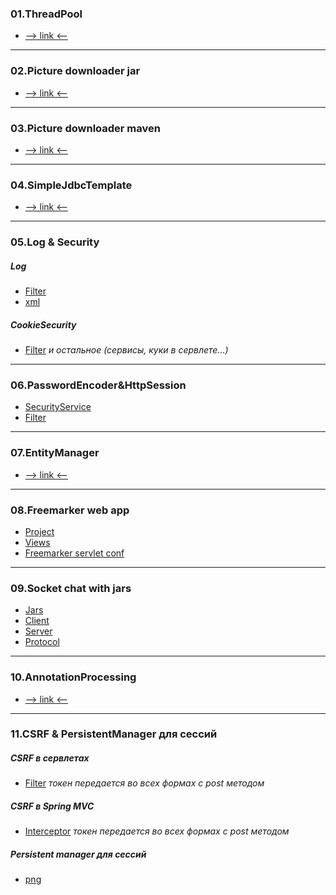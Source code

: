 ### 01.ThreadPool
* [--> link <--](https://github.com/AivarMinsafin/JavaLab_3Sem_Hw/tree/main/01.ThreadPool/src/main/java/ru/itis/aivar/homework/threadpool)
---
### 02.Picture downloader jar
* [--> link <--](https://github.com/AivarMinsafin/JavaLab_3Sem_Hw/tree/main/02.JAR-app/Task2-Jar)
---
### 03.Picture downloader maven
* [--> link <--](https://github.com/AivarMinsafin/JavaLab_3Sem_Hw/tree/main/03.MVN-app)
---
### 04.SimpleJdbcTemplate
* [--> link <--](https://github.com/AivarMinsafin/JavaLab_3Sem_Hw/tree/main/04.SimpleJdbcTemplate/src/main/java/ru/itis/aivar/simplejdbctemplate)
---
### 05.Log & Security
##### Log
* [Filter](https://github.com/AivarMinsafin/JavaLab_3Sem_Hw/blob/main/08.FreemarkerWeb/FreemarkerWebApp/src/main/java/ru/itis/aivar/filters/RequestUrlLoggerFilter.java)
* [xml](https://github.com/AivarMinsafin/JavaLab_3Sem_Hw/blob/main/08.FreemarkerWeb/FreemarkerWebApp/src/main/resources/logback.xml)
##### CookieSecurity
* [Filter](https://github.com/AivarMinsafin/JavaLab_3Sem_Hw/blob/main/08.FreemarkerWeb/FreemarkerWebApp/src/main/java/ru/itis/aivar/filters/AuthFilterCookie.java)
*и остальное (сервисы, куки в сервлете...)*
---
### 06.PasswordEncoder&HttpSession
* [SecurityService](https://github.com/AivarMinsafin/JavaLab_3Sem_Hw/blob/main/08.FreemarkerWeb/FreemarkerWebApp/src/main/java/ru/itis/aivar/services/SecurityServiceImpl.java)
* [Filter](https://github.com/AivarMinsafin/JavaLab_3Sem_Hw/blob/main/08.FreemarkerWeb/FreemarkerWebApp/src/main/java/ru/itis/aivar/filters/AuthFilter.java)
---
### 07.EntityManager
* [--> link <--](https://github.com/AivarMinsafin/JavaLab_3Sem_Hw/tree/main/07.EntityManager/EntityManager)
---
### 08.Freemarker web app
* [Project](https://github.com/AivarMinsafin/JavaLab_3Sem_Hw/tree/main/08.FreemarkerWeb/FreemarkerWebApp)
* [Views](https://github.com/AivarMinsafin/JavaLab_3Sem_Hw/tree/main/08.FreemarkerWeb/FreemarkerWebApp/src/main/webapp/WEB-INF/views)
* [Freemarker servlet conf](https://github.com/AivarMinsafin/JavaLab_3Sem_Hw/blob/main/08.FreemarkerWeb/FreemarkerWebApp/src/main/webapp/WEB-INF/web.xml)
---
### 09.Socket chat with jars
* [Jars](https://github.com/AivarMinsafin/JavaLab_3Sem_Hw/tree/main/09.Sockets/jars)
* [Client](https://github.com/AivarMinsafin/JavaLab_3Sem_Hw/tree/main/09.Sockets/chat-client)
* [Server](https://github.com/AivarMinsafin/JavaLab_3Sem_Hw/tree/main/09.Sockets/chat-server)
* [Protocol](https://github.com/AivarMinsafin/JavaLab_3Sem_Hw/tree/main/09.Sockets/chat-protocol)
---
### 10.AnnotationProcessing
* [--> link <--](https://github.com/AivarMinsafin/JavaLab_3Sem_Hw/tree/main/10.AnnotationProcessing/AnnotationSource)
---
### 11.CSRF & PersistentManager для сессий
##### CSRF в сервлетах
* [Filter](https://github.com/AivarMinsafin/JavaLab_3Sem_Hw/blob/main/08.FreemarkerWeb/FreemarkerWebApp/src/main/java/ru/itis/aivar/filters/CsrfFilter.java)
*токен передается во всех формах с post методом*
##### CSRF в Spring MVC
* [Interceptor](https://github.com/AivarMinsafin/JavaLab_3Sem_Hw/blob/main/11.CSRF/CSRF_SpringMVC/src/main/java/ru/itis/aivar/csrf/spring/mvc/interceptors/CsrfInterceptor.java)
*токен передается во всех формах с post методом*
##### Persistent manager для сессий
* [png](https://github.com/AivarMinsafin/JavaLab_3Sem_Hw/blob/main/11.CSRF/tomcat_sessions_persistent_manager.png) 
